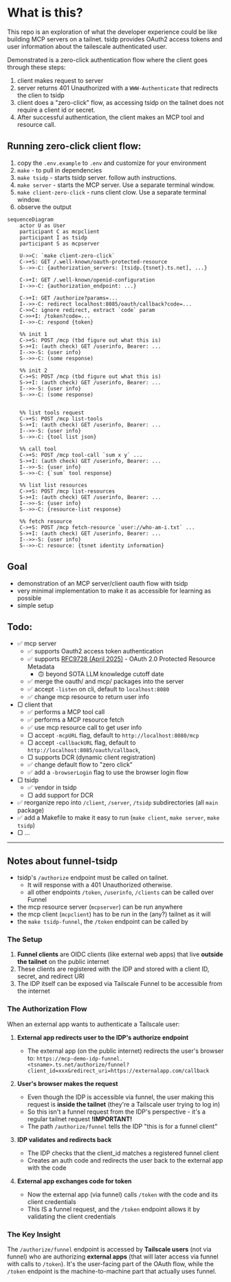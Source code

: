 # What is this?

This repo is an exploration of what the developer experience could be like building MCP servers on a tailnet. tsidp provides OAuth2 access tokens and user information about the tailescale authenticated user.

Demonstrated is a zero-click authentication flow where the client goes through these steps:

1. client makes request to server
2. server returns 401 Unauthorized with a `WWW-Authenticate` that redirects the clien to tsidp
3. client does a "zero-click" flow, as accessing tsidp on the tailnet does not require a client id or secret.
4. After successful authentication, the client makes an MCP tool and resource call.

## Running zero-click client flow:

1. copy the `.env.example` to `.env` and customize for your environment
2. `make` - to pull in dependencies
3. `make tsidp` - starts tsidp server. follow auth instructions.
4. `make server` - starts the MCP server. Use a separate terminal window.
5. `make client-zero-click` - runs client clow. Use a separate terminal window.
6. observe the output

```mermaid
sequenceDiagram
    actor U as User
    participant C as mcpclient
    participant I as tsidp
    participant S as mcpserver

    U->>C: `make client-zero-click`
    C->+S: GET /.well-known/oauth-protected-resource
    S-->>-C: {authorization_servers: [tsidp.{tsnet}.ts.net], ...}

    C->+I: GET /.well-known/openid-configuration
    I-->>-C: {authorization_endpoint: ...}

    C->+I: GET /authorize?params=...
    I-->>-C: redirect localhost:8085/oauth/callback?code=...
    C->>C: ignore redirect, extract `code` param
    C->>+I: /token?code=...
    I-->>-C: respond {token}

    %% init 1
    C->+S: POST /mcp (tbd figure out what this is)
    S->+I: (auth check) GET /userinfo, Bearer: ...
    I-->>-S: {user info}
    S-->>-C: (some response)

    %% init 2
    C->+S: POST /mcp (tbd figure out what this is)
    S->+I: (auth check) GET /userinfo, Bearer: ...
    I-->>-S: {user info}
    S-->>-C: (some response)


    %% list tools request
    C->+S: POST /mcp list-tools
    S->+I: (auth check) GET /userinfo, Bearer: ...
    I-->>-S: {user info}
    S-->>-C: {tool list json}

    %% call tool
    C->+S: POST /mcp tool-call `sum x y` ...
    S->+I: (auth check) GET /userinfo, Bearer: ...
    I-->>-S: {user info}
    S-->>-C: {`sum` tool response}

    %% list list resources
    C->+S: POST /mcp list-resources
    S->+I: (auth check) GET /userinfo, Bearer: ...
    I-->>-S: {user info}
    S-->>-C: {resource-list response}

    %% fetch resource
    C->+S: POST /mcp fetch-resource `user://who-am-i.txt` ...
    S->+I: (auth check) GET /userinfo, Bearer: ...
    I-->>-S: {user info}
    S-->>-C: resource: {tsnet identity information}
```

## Goal

- demonstration of an MCP server/client oauth flow with tsidp
- very minimal implementation to make it as accessible for learning as possible
- simple setup

## Todo:

- ✅ mcp server
  - ✅ supports Oauth2 access token authentication
  - ✅ supports [RFC9728 (April 2025)](https://www.rfc-editor.org/rfc/rfc9728.html) - OAuth 2.0 Protected Resource Metadata
    - 🙃 beyond SOTA LLM knowledge cutoff date
  - ✅ merge the oauth/ and mcp/ packages into the server
  - ✅ accept `-listen` on cli, default to `localhost:8080`
  - ✅ change mcp resource to return user info
- ▢ client that
  - ✅ performs a MCP tool call
  - ✅ performs a MCP resource fetch
  - ✅ use mcp resource call to get user info
  - ▢ accept `-mcpURL` flag, default to `http://localhost:8080/mcp`
  - ▢ accept `-callbackURL` flag, default to `http://localhost:8085/oauth/callback`,
  - ▢ supports DCR (dynamic client registration)
  - ✅ change default flow to "zero click"
  - ✅ add a `-browserLogin` flag to use the browser login flow
- ▢ tsidp
  - ✅ vendor in tsidp
  - ▢ add support for DCR
- ✅ reorganize repo into `/client`, `/server`, `/tsidp` subdirectories (all `main` package)
- ✅ add a Makefile to make it easy to run (`make client`, `make server`, `make tsidp`)
- ▢ ...

---

## Notes about funnel-tsidp

- tsidp's `/authorize` endpoint must be called on tailnet.
  - It will response with a 401 Unauthorized otherwise.
  - all other endpoints `/token`, `/userinfo`, `/clients` can be called over Funnel
- the mcp resource server (`mcpserver`) can be run anywhere
- the mcp client (`mcpclient`) has to be run in the (any?) tailnet as it will
- the `make tsidp-funnel`, the `/token` endpoint can be called by

### The Setup

1. **Funnel clients** are OIDC clients (like external web apps) that live **outside the tailnet** on the public internet
2. These clients are registered with the IDP and stored with a client ID, secret, and redirect URI
3. The IDP itself can be exposed via Tailscale Funnel to be accessible from the internet

### The Authorization Flow

When an external app wants to authenticate a Tailscale user:

1. **External app redirects user to the IDP's authorize endpoint**

   - The external app (on the public internet) redirects the user's browser to: `https://mcp-demo-idp-funnel.<tsname>.ts.net/authorize/funnel?client_id=xxx&redirect_uri=https://externalapp.com/callback`

2. **User's browser makes the request**

   - Even though the IDP is accessible via funnel, the user making this request is **inside the tailnet** (they're a Tailscale user trying to log in)
   - So this isn't a funnel request from the IDP's perspective - it's a regular tailnet request **!IMPORTANT!**
   - The path `/authorize/funnel` tells the IDP "this is for a funnel client"

3. **IDP validates and redirects back**

   - The IDP checks that the client_id matches a registered funnel client
   - Creates an auth code and redirects the user back to the external app with the code

4. **External app exchanges code for token**
   - Now the external app (via funnel) calls `/token` with the code and its client credentials
   - This IS a funnel request, and the `/token` endpoint allows it by validating the client credentials

### The Key Insight

The `/authorize/funnel` endpoint is accessed by **Tailscale users** (not via funnel) who are authorizing **external apps** (that will later access via funnel with calls to `/token`). It's the user-facing part of the OAuth flow, while the `/token` endpoint is the machine-to-machine part that actually uses funnel.
